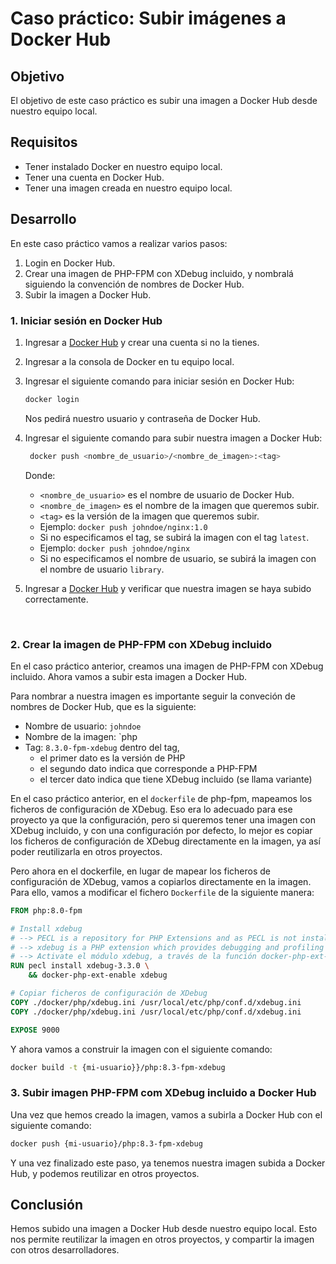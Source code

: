 # Caso práctico: Subir imágenes a Docker Hub

## Objetivo

El objetivo de este caso práctico es subir una imagen a Docker Hub desde nuestro equipo local.

## Requisitos

- Tener instalado Docker en nuestro equipo local.
- Tener una cuenta en Docker Hub.
- Tener una imagen creada en nuestro equipo local.


## Desarrollo

En este caso práctico vamos a realizar varios pasos:

1. Login en Docker Hub.
2. Crear una imagen de PHP-FPM con XDebug incluido, y nombralá siguiendo la convención de nombres de Docker Hub.
3. Subir la imagen a Docker Hub.
   

### 1. Iniciar sesión en Docker Hub

1. Ingresar a [Docker Hub](https://hub.docker.com/) y crear una cuenta si no la tienes.
2. Ingresar a la consola de Docker en tu equipo local.
3. Ingresar el siguiente comando para iniciar sesión en Docker Hub:

   ```bash
   docker login
   ```

   Nos pedirá nuestro usuario y contraseña de Docker Hub.

4. Ingresar el siguiente comando para subir nuestra imagen a Docker Hub:

   ```bash
    docker push <nombre_de_usuario>/<nombre_de_imagen>:<tag>
    ```

    Donde:
    - `<nombre_de_usuario>` es el nombre de usuario de Docker Hub.
    - `<nombre_de_imagen>` es el nombre de la imagen que queremos subir.
    - `<tag>` es la versión de la imagen que queremos subir.
    - Ejemplo: `docker push johndoe/nginx:1.0`
    - Si no especificamos el tag, se subirá la imagen con el tag `latest`.
    - Ejemplo: `docker push johndoe/nginx`
    - Si no especificamos el nombre de usuario, se subirá la imagen con el nombre de usuario `library`.

5. Ingresar a [Docker Hub](https://hub.docker.com/) y verificar que nuestra imagen se haya subido correctamente.

</br>


### 2. Crear la imagen de PHP-FPM con XDebug incluido

En el caso práctico anterior, creamos una imagen de PHP-FPM con XDebug incluido. Ahora vamos a subir esta imagen a Docker Hub.

Para nombrar a nuestra imagen es importante seguir la conveción de nombres de Docker Hub, que es la siguiente:

  - Nombre de usuario: `johndoe`
  - Nombre de la imagen: `php
  - Tag: `8.3.0-fpm-xdebug` dentro del tag, 
    - el primer dato es la versión de PHP
    - el segundo dato indica que corresponde a PHP-FPM
    - el tercer dato indica que tiene XDebug incluido (se llama variante)


En el caso práctico anterior, en el `dockerfile` de php-fpm, mapeamos los ficheros de configuración de XDebug. Eso era lo adecuado para ese proyecto ya que la configuración, pero si queremos tener una imagen con XDebug incluido, y con una configuración por defecto, lo mejor es copiar los ficheros de configuración de XDebug directamente en la imagen, ya así poder reutilizarla en otros proyectos.

Pero ahora en el dockerfile, en lugar de mapear los ficheros de configuración de XDebug, vamos a copiarlos directamente en la imagen. Para ello, vamos a modificar el fichero `Dockerfile` de la siguiente manera:

```Dockerfile
FROM php:8.0-fpm

# Install xdebug
# --> PECL is a repository for PHP Extensions and as PECL is not installed by default, we need to install it first
# --> xdebug is a PHP extension which provides debugging and profiling capabilities
# --> Activate el módulo xdebug, a través de la función docker-php-ext-enable
RUN pecl install xdebug-3.3.0 \
    && docker-php-ext-enable xdebug

# Copiar ficheros de configuración de XDebug
COPY ./docker/php/xdebug.ini /usr/local/etc/php/conf.d/xdebug.ini
COPY ./docker/php/xdebug.ini /usr/local/etc/php/conf.d/xdebug.ini

EXPOSE 9000

```

Y ahora vamos a construir la imagen con el siguiente comando:

```bash
docker build -t {mi-usuario}}/php:8.3-fpm-xdebug
```

### 3. Subir imagen PHP-FPM com XDebug incluido a Docker Hub

Una vez que hemos creado la imagen, vamos a subirla a Docker Hub con el siguiente comando:

```bash
docker push {mi-usuario}/php:8.3-fpm-xdebug
```

Y una vez finalizado este paso, ya tenemos nuestra imagen subida a Docker Hub, y podemos reutilizar en otros proyectos.


## Conclusión

Hemos subido una imagen a Docker Hub desde nuestro equipo local. Esto nos permite reutilizar la imagen en otros proyectos, y compartir la imagen con otros desarrolladores.
